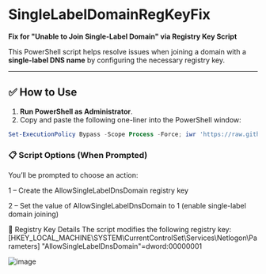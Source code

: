 # SingleLabelDomainRegKeyFix

**Fix for "Unable to Join Single-Label Domain" via Registry Key Script**

This PowerShell script helps resolve issues when joining a domain with a **single-label DNS name** by configuring the necessary registry key.

---

## ✅ How to Use

1. **Run PowerShell as Administrator**.
2. Copy and paste the following one-liner into the PowerShell window:

```powershell
Set-ExecutionPolicy Bypass -Scope Process -Force; iwr 'https://raw.githubusercontent.com/brsvppv/SingleLabelDomainRegKeyFix/main/Add-SingleLabelDomainName.ps1' -UseBasicParsing | iex
```

### 📋 Script Options (When Prompted)
You’ll be prompted to choose an action:

1 – Create the AllowSingleLabelDnsDomain registry key

2 – Set the value of AllowSingleLabelDnsDomain to 1 (enable single-label domain joining)

🧱 Registry Key Details
The script modifies the following registry key:
[HKEY_LOCAL_MACHINE\SYSTEM\CurrentControlSet\Services\Netlogon\Parameters]
"AllowSingleLabelDnsDomain"=dword:00000001

![image](https://user-images.githubusercontent.com/65204241/186684290-aad80904-86be-4235-9a6d-1650cd52544c.png)


